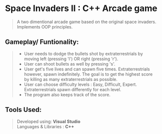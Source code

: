 # Space Invaders II : C++ Arcade game
> A two dimentional arcade game based on the original space invaders. Implements OOP principles.    

## Gameplay/ Funtionality: 
> * User needs to dodge  the bullets shot by extraterrestrials by moving  left (pressing 'l') OR right (pressing 'r').
> * User can shoot bullets as well by pressing 's'.
> * User get's five lives and can spawn five times. Extraterrestrials however, spawn indefinitely. 
    The goal is to get the highest score by killing as many extraterrestrials as possible.  
> * User can choose difficulty levels : Easy, Difficult, Expert. Extraterrestrials spawn differently for each level.
> * The program also keeps track of the score.

## Tools Used: 
> Developed using:  **Visual Studio**  
> Languages & Libraries : **C++**  
